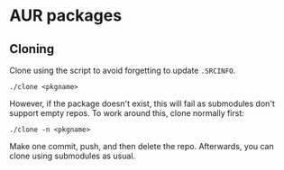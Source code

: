 # AUR packages

## Cloning

Clone using the script to avoid forgetting to update `.SRCINFO`.

    ./clone <pkgname>

However, if the package doesn't exist, this will fail as submodules don't
support empty repos.  To work around this, clone normally first:

    ./clone -n <pkgname>

Make one commit, push, and then delete the repo.  Afterwards, you can clone
using submodules as usual.
